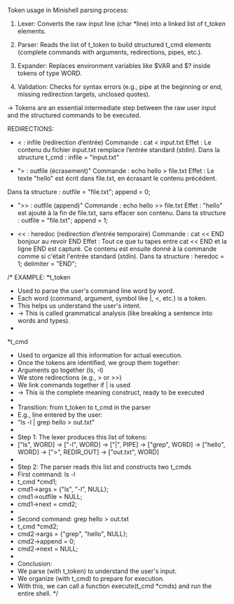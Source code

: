 
Token usage in Minishell parsing process:

1. Lexer:
   Converts the raw input line (char *line) into a linked list of t_token elements.

2. Parser:
   Reads the list of t_token to build structured t_cmd elements
   (complete commands with arguments, redirections, pipes, etc.).

3. Expander:
   Replaces environment variables like $VAR and $? inside tokens of type WORD.

4. Validation:
   Checks for syntax errors (e.g., pipe at the beginning or end, missing redirection targets, unclosed quotes).

-> Tokens are an essential intermediate step between the raw user input and the structured commands to be executed.

REDIRECTIONS:

- < : infile (redirection d’entrée)
Commande : cat < input.txt
Effet : Le contenu du fichier input.txt remplace l’entrée standard (stdin).
Dans la structure t_cmd :  infile = "input.txt"

- "> : outfile (écrasement)"
Commande : echo hello > file.txt
Effet : Le texte "hello" est écrit dans file.txt, en écrasant le contenu précédent.

Dans ta structure : outfile = "file.txt";  append = 0;

- ">> : outfile (append)"
Commande : echo hello >> file.txt
Effet : "hello" est ajouté à la fin de file.txt, sans effacer son contenu.
Dans ta structure : outfile = "file.txt";  append = 1;

- << : heredoc (redirection d’entrée temporaire)
Commande : cat << END bonjour au revoir END
Effet : Tout ce que tu tapes entre cat << END et la ligne END est capturé.
Ce contenu est ensuite donné à la commande comme si c'était l'entrée standard (stdin).
Dans ta structure : heredoc = 1;  delimiter = "END";


/* EXAMPLE:
*t_token
* Used to parse the user's command line word by word.
* Each word (command, argument, symbol like |, <, etc.) is a token.
* This helps us understand the user's intent.
* → This is called grammatical analysis (like breaking a sentence into words and types).
*
*t_cmd
* Used to organize all this information for actual execution.
* Once the tokens are identified, we group them together:
* Arguments go together (ls, -l)
* We store redirections (e.g., > or >>)
* We link commands together if | is used
* → This is the complete meaning construct, ready to be executed
*
* Transition: from t_token to t_cmd in the parser
* E.g., line entered by the user:
* "ls -l | grep hello > out.txt"
*
* Step 1: The lexer produces this list of tokens:
* ["ls", WORD] → ["-l", WORD] → ["|", PIPE] → ["grep", WORD] → ["hello", WORD] → [">", REDIR_OUT] → ["out.txt", WORD]
*
* Step 2: The parser reads this list and constructs two t_cmds
* First command: ls -l
* t_cmd *cmd1;
* cmd1->args = {"ls", "-l", NULL};
* cmd1->outfile = NULL;
* cmd1->next = cmd2;
*
* Second command: grep hello > out.txt
* t_cmd *cmd2;
* cmd2->args = {"grep", "hello", NULL};
* cmd2->append = 0;
* cmd2->next = NULL;
*
* Conclusion:
* We parse (with t_token) to understand the user's input.
* We organize (with t_cmd) to prepare for execution.
* With this, we can call a function execute(t_cmd *cmds) and run the entire shell.
*/
